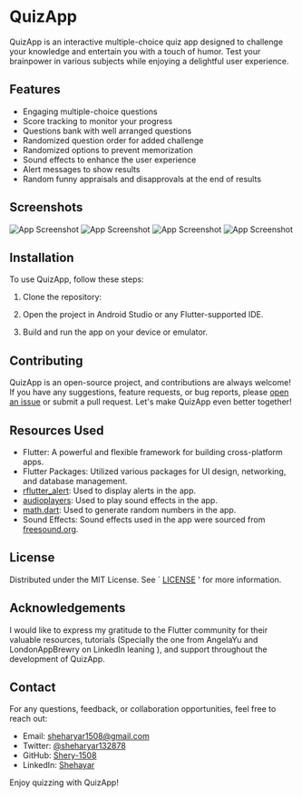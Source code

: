 # QuizApp

QuizApp is an interactive multiple-choice quiz app designed to challenge your knowledge and entertain you with a touch of humor. Test your brainpower in various subjects while enjoying a delightful user experience.

## Features

- Engaging multiple-choice questions
- Score tracking to monitor your progress
- Questions bank with well arranged questions
- Randomized question order for added challenge
- Randomized options to prevent memorization
- Sound effects to enhance the user experience
- Alert messages to show results
- Random funny appraisals and disapprovals at the end of results

## Screenshots

![App Screenshot](//assets/screenshots/mainscreen.jpeg)
![App Screenshot](//assets/screenshots/lose1.jpeg])
![App Screenshot](//assets/screenshots/win1.jpeg)
![App Screenshot](//assets/screenshots/finalresult.jpeg)

## Installation

To use QuizApp, follow these steps:

1. Clone the repository:



2. Open the project in Android Studio or any Flutter-supported IDE.

3. Build and run the app on your device or emulator.

## Contributing

QuizApp is an open-source project, and contributions are always welcome! If you have any suggestions, feature requests, or bug reports, please [open an issue](https://github.com/your-username/quiz-app/issues) or submit a pull request. Let's make QuizApp even better together!

## Resources Used

- Flutter: A powerful and flexible framework for building cross-platform apps.
- Flutter Packages: Utilized various packages for UI design, networking, and database management.
- [rflutter_alert](https://pub.dev/packages/rflutter_alert): Used to display alerts in the app.
- [audioplayers](https://pub.dev/packages/audioplayers): Used to play sound effects in the app.
- [math.dart](https://pub.dev/packages/math): Used to generate random numbers in the app.
- Sound Effects: Sound effects used in the app were sourced from [freesound.org](https://www.freesound.org).

## License

Distributed under the MIT License. See ` [LICENSE](/license.md) ' for more information.

## Acknowledgements

I would like to express my gratitude to the Flutter community for their valuable resources, tutorials (Specially the one from AngelaYu and LondonAppBrewry on LinkedIn leaning ), and support throughout the development of QuizApp.

## Contact

For any questions, feedback, or collaboration opportunities, feel free to reach out:

- Email: sheharyar1508@gmail.com
- Twitter: [@sheharyar132878](https://twitter.com/sheharyar132878)
- GitHub: [Shery-1508](https://github.com/Shery-1508)
- LinkedIn: [Shehayar](https://www.linkedin.com/in/sheharyar1508/)

Enjoy quizzing with QuizApp!
